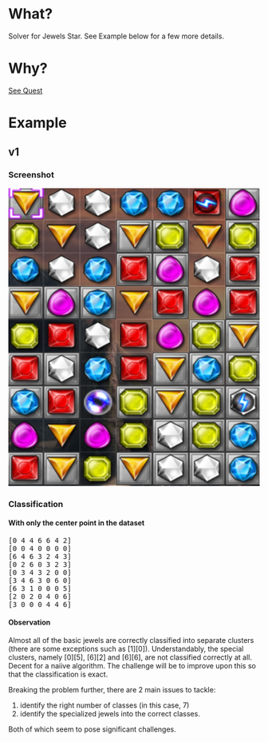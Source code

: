 # What? #
Solver for Jewels Star. See Example below for a few more details. 

# Why? #
[See Quest](https://gist.github.com/vbhavsar/a080073aa427b53c2e73)


# Example #

## v1 ##
### Screenshot ####
![Sample data](https://raw.githubusercontent.com/vbhavsar/JewelsStarSolver/master/resources/samples/jewel.png)

### Classification ###
#### With only the center point in the dataset ####
<pre>
[0 4 4 6 6 4 2]
[0 0 4 0 0 0 0]
[6 4 6 3 2 4 3]
[0 2 6 0 3 2 3]
[0 3 4 3 2 0 0]
[3 4 6 3 0 6 0]
[6 3 1 0 0 0 5]
[2 0 2 0 4 0 6]
[3 0 0 0 4 4 6]
</pre>

#### Observation ####
Almost all of the basic jewels are correctly classified into separate clusters (there are some exceptions such as [1][0]). Understandably, the special clusters, namely [0][5], [6][2] and [6][6], are not classified correctly at all. Decent for a naiive algorithm. The challenge will be to improve upon this so that the classification is exact.

Breaking the problem further, there are 2 main issues to tackle:
1. identify the right number of classes (in this case, 7) 
2. identify the specialized jewels into the correct classes. 

Both of which seem to pose significant challenges.

